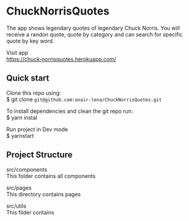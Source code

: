 <h1>ChuckNorrisQuotes</h1>

The app shows legendary quotes of legendary Chuck Norris.
You will receive a randon quote, quote by category and can search for specific quote by key word.

Visit app<br/>
<https://chuck-norrisquotes.herokuapp.com/>

<h2>Quick start</h2>

Clone this repo using:<br/>
$ git clone `git@github.com:onair-lena/ChuckNorrisQuotes.git`

To install dependencies and clean the git repo run:<br/>
$ yarn instal

Run project in Dev mode<br/>
$ yarnstart

<h2>Project Structure</h2>

src/components<br/>
This folder contains all components

src/pages<br/>
This directory contains pages

src/utils<br/>
This filder contains
